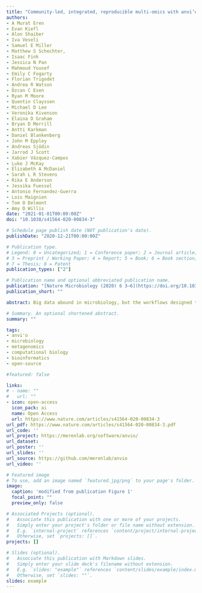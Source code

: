 ```yaml
---
title: "Community-led, integrated, reproducible multi-omics with anvi’o"
authors:
- A Murat Eren
- Evan Kiefl
- Alon Shaiber
- Iva Veseli
- Samuel E Miller
- Matthew S Schechter,
- Isaac Fink
- Jessica N Pan
- Mahmoud Yousef
- Emily C Fogarty
- Florian Trigodet
- Andrea R Watson
- Özcan C Esen
- Ryan M Moore
- Quentin Clayssen
- Michael D Lee
- Veronika Kivenson
- Elaina D Graham
- Bryan D Merrill
- Antti Karkman
- Daniel Blankenberg
- John M Eppley
- Andreas Sjödin
- Jarrod J Scott
- Xabier Vázquez-Campos
- Luke J McKay
- Elizabeth A McDaniel
- Sarah L R Stevens
- Rika E Anderson
- Jessika Fuessel
- Antonio Fernandez-Guerra
- Lois Maignien
- Tom O Delmont
- Amy D Willis
date: "2021-01-01T00:00:00Z"
doi: "10.1038/s41564-020-00834-3"

# Schedule page publish date (NOT publication's date).
publishDate: "2020-12-21T00:00:00Z"

# Publication type.
# Legend: 0 = Uncategorized; 1 = Conference paper; 2 = Journal article;
# 3 = Preprint / Working Paper; 4 = Report; 5 = Book; 6 = Book section;
# 7 = Thesis; 8 = Patent
publication_types: ["2"]

# Publication name and optional abbreviated publication name.
publication: "[Nature Microbiology (2020) 6 3–6](https://doi.org/10.1038/s41564-020-00834-3)"
publication_short: ""

abstract: Big data abound in microbiology, but the workflows designed to enable researchers to interpret data can constrain the biological questions that can be asked. Five years after anvi’o was first published, this community-led multi-omics platform is maturing into an open software ecosystem that reduces constraints in ‘omics data analyses.

# Summary. An optional shortened abstract.
summary: ""

tags:
- anvi'o 
- microbiology
- metagenomics
- computational biology 
- bioinformatics
- open-source

#featured: false

links:
# - name: ""
#   url: ""
- icon: open-access
  icon_pack: ai
  name: Open Access
  url: https://www.nature.com/articles/s41564-020-00834-3
url_pdf: https://www.nature.com/articles/s41564-020-00834-3.pdf
url_code: ''
url_project: https://merenlab.org/software/anvio/
url_dataset: 
url_poster: ''
url_slides: ''
url_source: https://github.com/merenlab/anvio
url_video: ''

# Featured image
# To use, add an image named `featured.jpg/png` to your page's folder.
image:
  caption: 'modified from publication Figure 1'
  focal_point: ""
  preview_only: false

# Associated Projects (optional).
#   Associate this publication with one or more of your projects.
#   Simply enter your project's folder or file name without extension.
#   E.g. `internal-project` references `content/project/internal-project/index.md`.
#   Otherwise, set `projects: []`.
projects: []

# Slides (optional).
#   Associate this publication with Markdown slides.
#   Simply enter your slide deck's filename without extension.
#   E.g. `slides: "example"` references `content/slides/example/index.md`.
#   Otherwise, set `slides: ""`.
slides: example
---
```


<script type='text/javascript' src='https://d1bxh8uas1mnw7.cloudfront.net/assets/embed.js'></script>

<span data-badge-type="medium-donut" data-doi="10.1038/s41564-020-00834-3" data-condensed="true" data-hide-no-mentions="true" class="altmetric-embed"></span> <span class="__dimensions_badge_embed__" data-doi="10.1038/s41564-020-00834-3" data-hide-zero-citations="true" data-legend="hover-right"></span><script async src="https://badge.dimensions.ai/badge.js" charset="utf-8"></script>

<br/>

